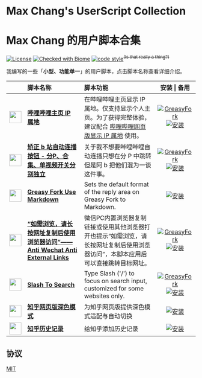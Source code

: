 # Max Chang's UserScript Collection

# Max Chang 的用户脚本合集

[![License](https://img.shields.io/github/license/maxchang3/userscripts?style=flat-square)](LICENSE)
[![Checked with Biome](https://img.shields.io/badge/Checked_with-Biome-60a5fa?style=flat-square&logo=biome)](https://biomejs.dev)
[![code style](https://img.shields.io/badge/Max_Chang-black?style=flat&logoColor=black&label=Code%20Style)](https://github.com/maxchang3/biome-config)<sup><s>(Is that really a thing?)</s></sup>

我编写的一些「**小型、功能单一**」的用户脚本，点击脚本名称查看详细介绍。

|  | 脚本名称 | 脚本功能 | 安装 \| 备用 |
| :----: | :---- | :---- | :----: |
| <img src="https://www.bilibili.com/favicon.ico" width="32px" /> | **[哔哩哔哩主页 IP 属地](BiliSpaceIPLocator)** | 在哔哩哔哩主页显示 IP 属地。仅支持显示个人主页。为了获得完整体验，建议配合 [哔哩哔哩网页版显示 IP 属地](https://greasyfork.org/scripts/466815) 使用。 | [![GreasyFork](https://img.shields.io/badge/GreasyFork-安装-black)](https://greasyfork.org/scripts/534807) [![安装](https://img.shields.io/badge/GithubRaw-安装-black)](https://raw.githubusercontent.com/maxchang3/userscripts/main/BiliSpaceIPLocator/BiliSpaceIPLocator.user.js) |
| <img src="https://www.bilibili.com/favicon.ico" width="32px" /> | **[矫正 b 站自动连播按钮 - 分P、合集、单视频开关分别独立](correct-next-button)** | 关于我不想要哔哩哔哩自动连播只想在分 P 中跳转但是阿 b 把他们混为一谈这件事。 | [![GreasyFork](https://img.shields.io/badge/GreasyFork-安装-black)](https://greasyfork.org/scripts/451504) [![安装](https://img.shields.io/badge/GithubRaw-安装-black)](https://raw.githubusercontent.com/maxchang3/userscripts/main/correct-next-button/correct-next-button.user.js) |
| <img src="https://greasyfork.org/vite/assets/blacklogo16-DftkYuVe.png" width="32px" /> | **[Greasy Fork Use Markdown](greasyfork-use-markdown)** | Sets the default format of the reply area on Greasy Fork to Markdown. | [![安装](https://img.shields.io/badge/GithubRaw-安装-black)](https://raw.githubusercontent.com/maxchang3/userscripts/main/greasyfork-use-markdown/greasyfork-use-markdown.user.js) |
| <img src="https://www.tampermonkey.net/favicon.ico" width="32px" /> | **[“如需浏览，请长按网址复制后使用浏览器访问”——Anti Wechat Anti External Links](anti-wechat-anti-external-links)** | 微信PC内置浏览器复制链接或使用其他浏览器打开也提示“如需浏览，请长按网址复制后使用浏览器访问”，本脚本应用后可以直接跳转目标网址。 | [![GreasyFork](https://img.shields.io/badge/GreasyFork-安装-black)](https://greasyfork.org/scripts/406675) [![安装](https://img.shields.io/badge/GithubRaw-安装-black)](https://raw.githubusercontent.com/maxchang3/userscripts/main/anti-wechat-anti-external-links/anti-wechat-anti-external-links.user.js) |
| <img src="https://www.google.com/s2/favicons?sz=64&domain=greasyfork.org" width="32px" /> | **[Slash To Search](slash-to-search)** | Type Slash ('/') to focus on search input, customized for some websites only. | [![GreasyFork](https://img.shields.io/badge/GreasyFork-安装-black)](https://greasyfork.org/scripts/472986) [![安装](https://img.shields.io/badge/GithubRaw-安装-black)](https://raw.githubusercontent.com/maxchang3/userscripts/main/slash-to-search/slash-to-search.user.js) |
| <img src="https://static.zhihu.com/heifetz/favicon.ico" width="32px" /> | **[知乎网页版深色模式](zhihu-dark-mode)** | 为知乎网页版提供深色模式适配与自动切换 | [![安装](https://img.shields.io/badge/GithubRaw-安装-black)](https://raw.githubusercontent.com/maxchang3/userscripts/main/zhihu-dark-mode/zhihu-dark-mode.user.js) |
| <img src="https://static.zhihu.com/heifetz/favicon.ico" width="32px" /> | **[知乎历史记录](zhihu-history)** | 给知乎添加历史记录 | [![安装](https://img.shields.io/badge/GithubRaw-安装-black)](https://raw.githubusercontent.com/maxchang3/userscripts/main/zhihu-history/zhihu-histtory.user.js) |

## 协议

[MIT](./LICENSE)
